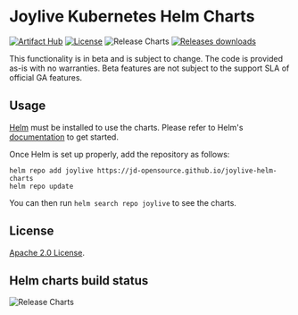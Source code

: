 # Joylive Kubernetes Helm Charts

[![Artifact Hub](https://img.shields.io/endpoint?url=https://artifacthub.io/badge/repository/joylive)](https://artifacthub.io/packages/search?org=joylive) [![License](https://img.shields.io/badge/License-Apache%202.0-blue.svg)](https://opensource.org/licenses/Apache-2.0) ![Release Charts](https://github.com/jd-opensource/joylive-helm-charts/workflows/Release%20Charts/badge.svg?branch=main) [![Releases downloads](https://img.shields.io/github/downloads/jd-opensource/joylive-helm-charts/total.svg)](https://github.com/jd-opensource/joylive-helm-charts/releases)

This functionality is in beta and is subject to change. The code is provided as-is with no warranties. Beta features are not subject to the support SLA of official GA features.

## Usage

[Helm](https://helm.sh) must be installed to use the charts.
Please refer to Helm's [documentation](https://helm.sh/docs/) to get started.

Once Helm is set up properly, add the repository as follows:

```console
helm repo add joylive https://jd-opensource.github.io/joylive-helm-charts
helm repo update
```

You can then run `helm search repo joylive` to see the charts.

## License

<!-- Keep full URL links to repo files because this README syncs from main to gh-pages.  -->
[Apache 2.0 License](https://github.com/jd-opensource/joylive-helm-charts/blob/main/LICENSE).

## Helm charts build status

![Release Charts](https://github.com/jd-opensource/joylive-helm-charts/workflows/Release%20Charts/badge.svg?branch=main)
